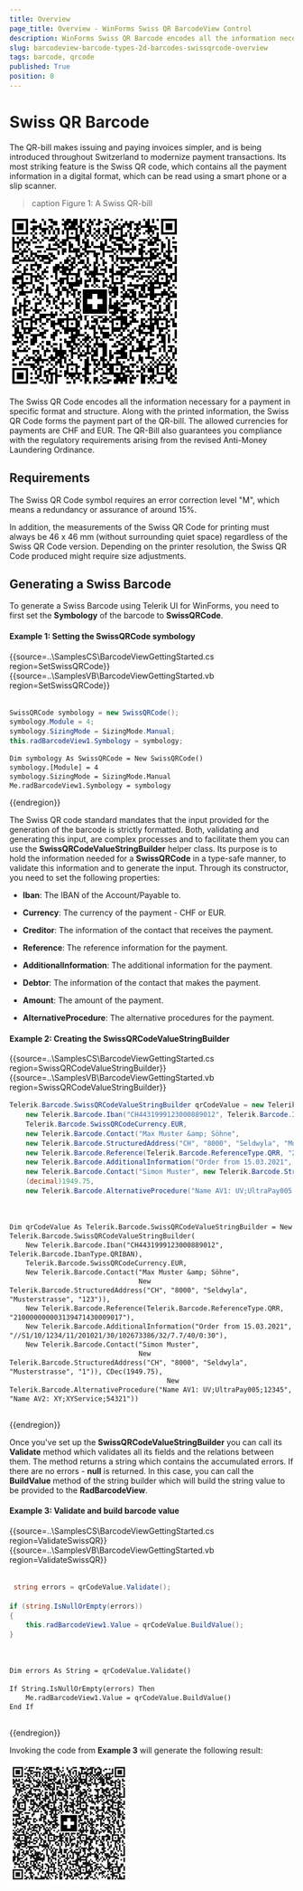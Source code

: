 ```yaml
---
title: Overview
page_title: Overview - WinForms Swiss QR BarcodeView Control
description: WinForms Swiss QR Barcode encodes all the information necessary for a payment in specific format and structure.  
slug: barcodeview-barcode-types-2d-barcodes-swissqrcode-overview 
tags: barcode, qrcode
published: True
position: 0 
---
```


# Swiss QR Barcode

The QR-bill makes issuing and paying invoices simpler, and is being introduced throughout Switzerland to modernize payment transactions. Its most striking feature is the Swiss QR code, which contains all the payment information in a digital format, which can be read using a smart phone or a slip scanner.

>caption Figure 1: A Swiss QR-bill

![winforms-2d-barcodes-swissqrcode-overview 001](images/winforms-2d-barcodes-swissqrcode-overview001.png)

The Swiss QR Code encodes all the information necessary for a payment in specific format and structure. Along with the printed information, the Swiss QR Code forms the payment part of the QR-bill. The allowed currencies for payments are CHF and EUR. The QR-Bill also guarantees you compliance with the regulatory requirements arising from the revised Anti-Money Laundering Ordinance.

## Requirements

The Swiss QR Code symbol requires an error correction level "M", which means a redundancy or assurance of around 15%.

In addition, the measurements of the Swiss QR Code for printing must always be 46 x 46 mm (without surrounding quiet space) regardless of the Swiss QR Code version. Depending on the printer resolution, the Swiss QR Code produced might require size adjustments.

## Generating a Swiss Barcode

To generate a Swiss Barcode using Telerik UI for WinForms, you need to first set the **Symbology** of the barcode to **SwissQRCode**.

#### Example 1: Setting the SwissQRCode symbology

{{source=..\SamplesCS\BarcodeViewGettingStarted.cs region=SetSwissQRCode}} 
{{source=..\SamplesVB\BarcodeViewGettingStarted.vb region=SetSwissQRCode}}

````C#

SwissQRCode symbology = new SwissQRCode();
symbology.Module = 4;
symbology.SizingMode = SizingMode.Manual;
this.radBarcodeView1.Symbology = symbology;   

````
````VB.NET
Dim symbology As SwissQRCode = New SwissQRCode()
symbology.[Module] = 4
symbology.SizingMode = SizingMode.Manual
Me.radBarcodeView1.Symbology = symbology

```` 
{{endregion}}

The Swiss QR code standard mandates that the input provided for the generation of the barcode is strictly formatted. Both, validating and generating this input, are complex processes and to facilitate them you can use the **SwissQRCodeValueStringBuilder** helper class. Its purpose is to hold the information needed for a **SwissQRCode** in a type-safe manner, to validate this information and to generate the input. Through its constructor, you need to set the following properties:

* **Iban**: The IBAN of the Account/Payable to.

* **Currency**: The currency of the payment - CHF or EUR.

* **Creditor**: The information of the contact that receives the payment.

* **Reference**: The reference information for the payment.

* **AdditionalInformation**: The additional information for the payment.

* **Debtor**: The information of the contact that makes the payment.

* **Amount**: The amount of the payment.

* **AlternativeProcedure**: The alternative procedures for the payment.

#### Example 2: Creating the SwissQRCodeValueStringBuilder

{{source=..\SamplesCS\BarcodeViewGettingStarted.cs region=SwissQRCodeValueStringBuilder}} 
{{source=..\SamplesVB\BarcodeViewGettingStarted.vb region=SwissQRCodeValueStringBuilder}}

````C#
Telerik.Barcode.SwissQRCodeValueStringBuilder qrCodeValue = new Telerik.Barcode.SwissQRCodeValueStringBuilder(
    new Telerik.Barcode.Iban("CH4431999123000889012", Telerik.Barcode.IbanType.QRIBAN),
    Telerik.Barcode.SwissQRCodeCurrency.EUR,
    new Telerik.Barcode.Contact("Max Muster &amp; Söhne",
    new Telerik.Barcode.StructuredAddress("CH", "8000", "Seldwyla", "Musterstrasse", "123")),
    new Telerik.Barcode.Reference(Telerik.Barcode.ReferenceType.QRR, "210000000003139471430009017"),
    new Telerik.Barcode.AdditionalInformation("Order from 15.03.2021", "//S1/10/1234/11/201021/30/102673386/32/7.7/40/0:30"),
    new Telerik.Barcode.Contact("Simon Muster", new Telerik.Barcode.StructuredAddress("CH", "8000", "Seldwyla", "Musterstrasse", "1")),
    (decimal)1949.75,
    new Telerik.Barcode.AlternativeProcedure("Name AV1: UV;UltraPay005;12345", "Name AV2: XY;XYService;54321"));
   

````
````VB.NET

Dim qrCodeValue As Telerik.Barcode.SwissQRCodeValueStringBuilder = New Telerik.Barcode.SwissQRCodeValueStringBuilder(
    New Telerik.Barcode.Iban("CH4431999123000889012", Telerik.Barcode.IbanType.QRIBAN),
    Telerik.Barcode.SwissQRCodeCurrency.EUR,
    New Telerik.Barcode.Contact("Max Muster &amp; Söhne",
                                New Telerik.Barcode.StructuredAddress("CH", "8000", "Seldwyla", "Musterstrasse", "123")),
    New Telerik.Barcode.Reference(Telerik.Barcode.ReferenceType.QRR, "210000000003139471430009017"),
    New Telerik.Barcode.AdditionalInformation("Order from 15.03.2021", "//S1/10/1234/11/201021/30/102673386/32/7.7/40/0:30"),
    New Telerik.Barcode.Contact("Simon Muster",
                                New Telerik.Barcode.StructuredAddress("CH", "8000", "Seldwyla", "Musterstrasse", "1")), CDec(1949.75),
                                       New Telerik.Barcode.AlternativeProcedure("Name AV1: UV;UltraPay005;12345", "Name AV2: XY;XYService;54321"))


```` 
{{endregion}}

Once you've set up the **SwissQRCodeValueStringBuilder** you can call its **Validate** method which validates all its fields and the relations between them. The method returns a string which contains the accumulated errors. If there are no errors - **null** is returned. In this case, you can call the **BuildValue** method of the string builder which will build the string value to be provided to the **RadBarcodeView**.

#### Example 3: Validate and build barcode value

{{source=..\SamplesCS\BarcodeViewGettingStarted.cs region=ValidateSwissQR}} 
{{source=..\SamplesVB\BarcodeViewGettingStarted.vb region=ValidateSwissQR}}

````C#

 string errors = qrCodeValue.Validate();

if (string.IsNullOrEmpty(errors))
{
    this.radBarcodeView1.Value = qrCodeValue.BuildValue();
}
  

````
````VB.NET

Dim errors As String = qrCodeValue.Validate()

If String.IsNullOrEmpty(errors) Then
    Me.radBarcodeView1.Value = qrCodeValue.BuildValue()
End If


```` 
{{endregion}}

Invoking the code from **Example 3** will generate the following result:

![winforms-2d-barcodes-swissqrcode-overview 002](images/winforms-2d-barcodes-swissqrcode-overview002.png)

 